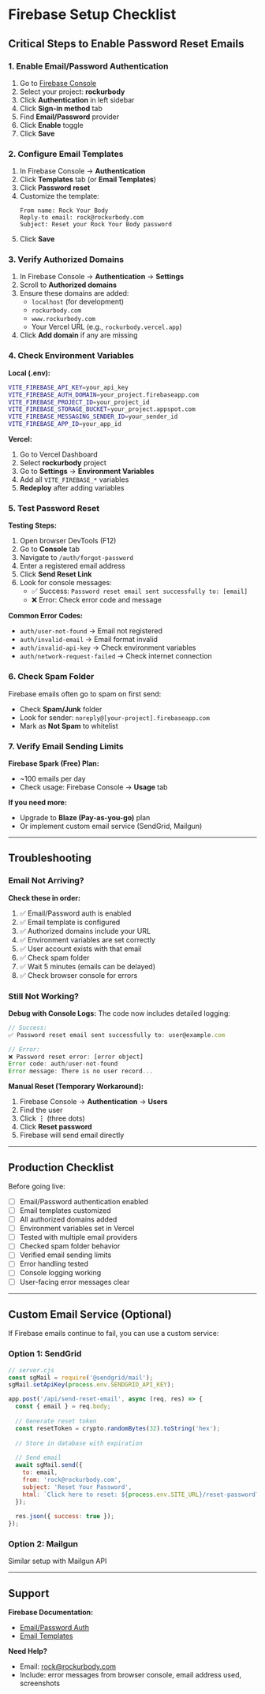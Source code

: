 # Firebase Setup Checklist

## Critical Steps to Enable Password Reset Emails

### 1. Enable Email/Password Authentication
1. Go to [Firebase Console](https://console.firebase.google.com/)
2. Select your project: **rockurbody**
3. Click **Authentication** in left sidebar
4. Click **Sign-in method** tab
5. Find **Email/Password** provider
6. Click **Enable** toggle
7. Click **Save**

### 2. Configure Email Templates
1. In Firebase Console → **Authentication**
2. Click **Templates** tab (or **Email Templates**)
3. Click **Password reset**
4. Customize the template:
   ```
   From name: Rock Your Body
   Reply-to email: rock@rockurbody.com
   Subject: Reset your Rock Your Body password
   ```
5. Click **Save**

### 3. Verify Authorized Domains
1. In Firebase Console → **Authentication** → **Settings**
2. Scroll to **Authorized domains**
3. Ensure these domains are added:
   - `localhost` (for development)
   - `rockurbody.com`
   - `www.rockurbody.com`
   - Your Vercel URL (e.g., `rockurbody.vercel.app`)
4. Click **Add domain** if any are missing

### 4. Check Environment Variables

**Local (.env):**
```bash
VITE_FIREBASE_API_KEY=your_api_key
VITE_FIREBASE_AUTH_DOMAIN=your_project.firebaseapp.com
VITE_FIREBASE_PROJECT_ID=your_project_id
VITE_FIREBASE_STORAGE_BUCKET=your_project.appspot.com
VITE_FIREBASE_MESSAGING_SENDER_ID=your_sender_id
VITE_FIREBASE_APP_ID=your_app_id
```

**Vercel:**
1. Go to Vercel Dashboard
2. Select **rockurbody** project
3. Go to **Settings** → **Environment Variables**
4. Add all `VITE_FIREBASE_*` variables
5. **Redeploy** after adding variables

### 5. Test Password Reset

**Testing Steps:**
1. Open browser DevTools (F12)
2. Go to **Console** tab
3. Navigate to `/auth/forgot-password`
4. Enter a registered email address
5. Click **Send Reset Link**
6. Look for console messages:
   - ✅ Success: `Password reset email sent successfully to: [email]`
   - ❌ Error: Check error code and message

**Common Error Codes:**
- `auth/user-not-found` → Email not registered
- `auth/invalid-email` → Email format invalid
- `auth/invalid-api-key` → Check environment variables
- `auth/network-request-failed` → Check internet connection

### 6. Check Spam Folder
Firebase emails often go to spam on first send:
- Check **Spam/Junk** folder
- Look for sender: `noreply@[your-project].firebaseapp.com`
- Mark as **Not Spam** to whitelist

### 7. Verify Email Sending Limits

**Firebase Spark (Free) Plan:**
- ~100 emails per day
- Check usage: Firebase Console → **Usage** tab

**If you need more:**
- Upgrade to **Blaze (Pay-as-you-go)** plan
- Or implement custom email service (SendGrid, Mailgun)

---

## Troubleshooting

### Email Not Arriving?

**Check these in order:**
1. ✅ Email/Password auth is enabled
2. ✅ Email template is configured
3. ✅ Authorized domains include your URL
4. ✅ Environment variables are set correctly
5. ✅ User account exists with that email
6. ✅ Check spam folder
7. ✅ Wait 5 minutes (emails can be delayed)
8. ✅ Check browser console for errors

### Still Not Working?

**Debug with Console Logs:**
The code now includes detailed logging:
```javascript
// Success:
✅ Password reset email sent successfully to: user@example.com

// Error:
❌ Password reset error: [error object]
Error code: auth/user-not-found
Error message: There is no user record...
```

**Manual Reset (Temporary Workaround):**
1. Firebase Console → **Authentication** → **Users**
2. Find the user
3. Click **⋮** (three dots)
4. Click **Reset password**
5. Firebase will send email directly

---

## Production Checklist

Before going live:
- [ ] Email/Password authentication enabled
- [ ] Email templates customized
- [ ] All authorized domains added
- [ ] Environment variables set in Vercel
- [ ] Tested with multiple email providers
- [ ] Checked spam folder behavior
- [ ] Verified email sending limits
- [ ] Error handling tested
- [ ] Console logging working
- [ ] User-facing error messages clear

---

## Custom Email Service (Optional)

If Firebase emails continue to fail, you can use a custom service:

### Option 1: SendGrid
```javascript
// server.cjs
const sgMail = require('@sendgrid/mail');
sgMail.setApiKey(process.env.SENDGRID_API_KEY);

app.post('/api/send-reset-email', async (req, res) => {
  const { email } = req.body;
  
  // Generate reset token
  const resetToken = crypto.randomBytes(32).toString('hex');
  
  // Store in database with expiration
  
  // Send email
  await sgMail.send({
    to: email,
    from: 'rock@rockurbody.com',
    subject: 'Reset Your Password',
    html: `Click here to reset: ${process.env.SITE_URL}/reset-password?token=${resetToken}`
  });
  
  res.json({ success: true });
});
```

### Option 2: Mailgun
Similar setup with Mailgun API

---

## Support

**Firebase Documentation:**
- [Email/Password Auth](https://firebase.google.com/docs/auth/web/password-auth)
- [Email Templates](https://firebase.google.com/docs/auth/custom-email-handler)

**Need Help?**
- Email: rock@rockurbody.com
- Include: error messages from browser console, email address used, screenshots
